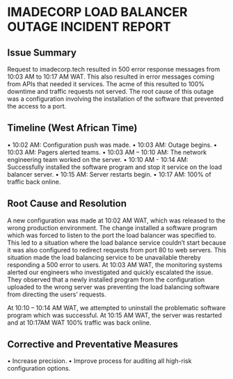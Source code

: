 # IMADECORP LOAD BALANCER OUTAGE INCIDENT REPORT

## Issue Summary
Request to imadecorp.tech resulted in 500 error response messages from 10:03 AM to 10:17 AM WAT. This also resulted in error messages coming from APIs that needed it services. The acme of this resulted to 100% downtime and traffic requests not served. The root cause of this outage was a configuration involving the installation of the software that prevented the access to a port.

## Timeline (West African Time)

•	10:02 AM: Configuration push was made.
•	10:03 AM: Outage begins.
•	10:03 AM: Pagers alerted teams.
•	10:03 AM – 10:10 AM: The network engineering team worked on the server.
•	10:10 AM - 10:14 AM: Successfully installed the software program and stop it service on the load balancer server.
•	10:15 AM: Server restarts begin.
•	10:17 AM: 100% of traffic back online.

## Root Cause and Resolution

A new configuration was made at 10:02 AM WAT, which was released to the wrong production environment. The change installed a software program which was forced to listen to the port the load balancer was specified to. This led to a situation where the load balance service couldn’t start because it was also configured to redirect requests from port 80 to web servers. This situation made the load balancing service to be unavailable thereby responding a 500 error to users.
At 10:03 AM WAT, the monitoring systems alerted our engineers who investigated and quickly escalated the issue. They observed that a newly installed program from the configuration uploaded to the wrong server was preventing the load balancing software from directing the users’ requests.

At 10:10 – 10:14 AM WAT, we attempted to uninstall the problematic software program which was successful. At 10:15 AM WAT, the server was restarted and at 10:17AM WAT 100% traffic was back online.


## Corrective and Preventative Measures

•	Increase precision.
•	Improve process for auditing all high-risk configuration options.
